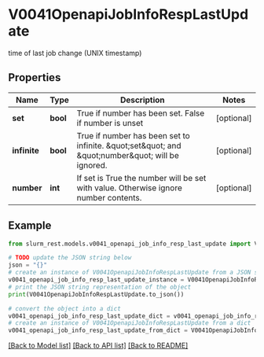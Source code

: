 # V0041OpenapiJobInfoRespLastUpdate

time of last job change (UNIX timestamp)

## Properties

Name | Type | Description | Notes
------------ | ------------- | ------------- | -------------
**set** | **bool** | True if number has been set. False if number is unset | [optional] 
**infinite** | **bool** | True if number has been set to infinite. \&quot;set\&quot; and \&quot;number\&quot; will be ignored. | [optional] 
**number** | **int** | If set is True the number will be set with value. Otherwise ignore number contents. | [optional] 

## Example

```python
from slurm_rest.models.v0041_openapi_job_info_resp_last_update import V0041OpenapiJobInfoRespLastUpdate

# TODO update the JSON string below
json = "{}"
# create an instance of V0041OpenapiJobInfoRespLastUpdate from a JSON string
v0041_openapi_job_info_resp_last_update_instance = V0041OpenapiJobInfoRespLastUpdate.from_json(json)
# print the JSON string representation of the object
print(V0041OpenapiJobInfoRespLastUpdate.to_json())

# convert the object into a dict
v0041_openapi_job_info_resp_last_update_dict = v0041_openapi_job_info_resp_last_update_instance.to_dict()
# create an instance of V0041OpenapiJobInfoRespLastUpdate from a dict
v0041_openapi_job_info_resp_last_update_from_dict = V0041OpenapiJobInfoRespLastUpdate.from_dict(v0041_openapi_job_info_resp_last_update_dict)
```
[[Back to Model list]](../README.md#documentation-for-models) [[Back to API list]](../README.md#documentation-for-api-endpoints) [[Back to README]](../README.md)


